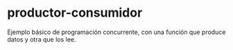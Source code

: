 # productor-consumidor
Ejemplo básico de programación concurrente, con una función que produce datos y otra que los lee.
